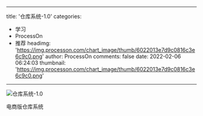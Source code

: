 
---
title: '仓库系统-1.0'
categories: 
 - 学习
 - ProcessOn
 - 推荐
headimg: 'https://img.processon.com/chart_image/thumb/6022013e7d9c0816c3e6c9c0.png'
author: ProcessOn
comments: false
date: 2022-02-06 06:24:03
thumbnail: 'https://img.processon.com/chart_image/thumb/6022013e7d9c0816c3e6c9c0.png'
---

<div>   
<img class="thumb" alt="仓库系统-1.0" src="https://img.processon.com/chart_image/thumb/6022013e7d9c0816c3e6c9c0.png" referrerpolicy="no-referrer">
<p>电商版仓库系统</p>  
</div>
            